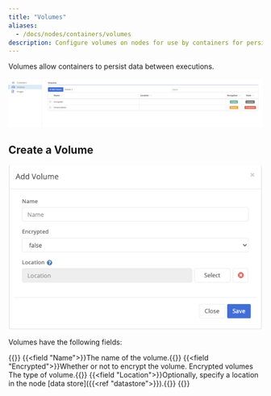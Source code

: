 ```yaml
---
title: "Volumes"
aliases: 
  - /docs/nodes/containers/volumes
description: Configure volumes on nodes for use by containers for persistent storage
---
```


Volumes allow containers to persist data between executions.

![Container Volumes](volumes.png)

## Create a Volume

![Add Volume Modal](add-volume.png)

Volumes have the following fields:

{{<fields>}}
{{<field "Name">}}The name of the volume.{{</field>}}
{{<field "Encrypted">}}Whether or not to encrypt the volume. Encrypted volumes The type of volume.{{</field>}}
{{<field "Location">}}Optionally, specify a location in the node [data store]({{<ref "datastore">}}).{{</field>}}
{{</fields>}}
